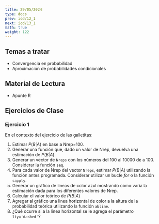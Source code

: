 ```yaml
---
title: 29/05/2024
type: docs
prev: icd/12_1
next: icd/13_1
math: true
weight: 122
---
```



## Temas a tratar

* Convergencia en probabilidad
* Aproximación de probabilidades condicionales

## Material de Lectura

* Apunte R

## Ejercicios de Clase

### Ejercicio 1

En el contexto del ejercicio de las galletitas:

1. Estimar $P(B|A)$ en base a Nrep=100.
2. Generar una función que, dado un valor de Nrep, devuelva una estimación de $P(B|A)$.
3. Generar un vector de `Nreps` con los números del 100 al 10000 de a 100. Considerar la función `seq`.
4. Para cada valor de Nrep del vector `Nreps`, estimar $P(B|A)$ utilizando la función antes programada. Considerar utilizar un bucle *for* o la función `sapply`.
5. Generar un gráfico de líneas de color azul mostrando cómo varía la estimación dada para los diferentes valores de Nrep.
6. Calcular el valor teórico de $P(B|A)$ 
7. Agregar al gráfico una linea horizontal de color a la altura de la probabilidad teórica utilizando la función `abline`.
8. ¿Qué ocurre si a la linea horizontal se le agrega el parámetro `lty='dashed'`?
